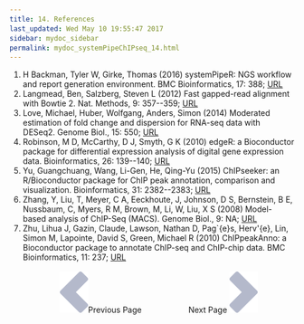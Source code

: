 ```yaml
---
title: 14. References
last_updated: Wed May 10 19:55:47 2017
sidebar: mydoc_sidebar
permalink: mydoc_systemPipeChIPseq_14.html
---
```

 
1. H Backman, Tyler W, Girke, Thomas (2016) systemPipeR: NGS workflow and report generation environment. BMC Bioinformatics, 17: 388; [URL](http://dx.doi.org/10.1186/s12859-016-1241-0)
2. Langmead, Ben, Salzberg, Steven L (2012) Fast gapped-read alignment with Bowtie 2. Nat. Methods, 9: 357--359; [URL](http://dx.doi.org/10.1038/nmeth.1923)
3. Love, Michael, Huber, Wolfgang, Anders, Simon (2014) Moderated estimation of fold change and dispersion for RNA-seq data with DESeq2. Genome Biol., 15: 550; [URL](http://genomebiology.com/2014/15/12/550)
4. Robinson, M D, McCarthy, D J, Smyth, G K (2010) edgeR: a Bioconductor package for differential expression analysis of digital gene expression data. Bioinformatics, 26: 139--140; [URL](http://dx.doi.org/10.1093/bioinformatics/btp616)
5. Yu, Guangchuang, Wang, Li-Gen, He, Qing-Yu (2015) ChIPseeker: an R/Bioconductor package for ChIP peak annotation, comparison and visualization. Bioinformatics, 31: 2382--2383; [URL](http://dx.doi.org/10.1093/bioinformatics/btv145)
6. Zhang, Y, Liu, T, Meyer, C A, Eeckhoute, J, Johnson, D S, Bernstein, B E, Nussbaum, C, Myers, R M, Brown, M, Li, W, Liu, X S (2008) Model-based analysis of ChIP-Seq (MACS). Genome Biol., 9: NA; [URL](http://dx.doi.org/10.1186/gb-2008-9-9-r137)
7. Zhu, Lihua J, Gazin, Claude, Lawson, Nathan D, Pag\`{e}s, Herv\'{e}, Lin, Simon M, Lapointe, David S, Green, Michael R (2010) ChIPpeakAnno: a Bioconductor package to annotate ChIP-seq and ChIP-chip data. BMC Bioinformatics, 11: 237; [URL](http://dx.doi.org/10.1186/1471-2105-11-237)
<br><br><center><a href="mydoc_systemPipeChIPseq_13.html"><img src="images/left_arrow.png" alt="Previous page."></a>Previous Page &nbsp; &nbsp; &nbsp; &nbsp; &nbsp; &nbsp; &nbsp; &nbsp; &nbsp; &nbsp; Next Page
<a href="mydoc_systemPipeChIPseq_01.html"><img src="images/right_arrow.png" alt="Next page."></a></center>
